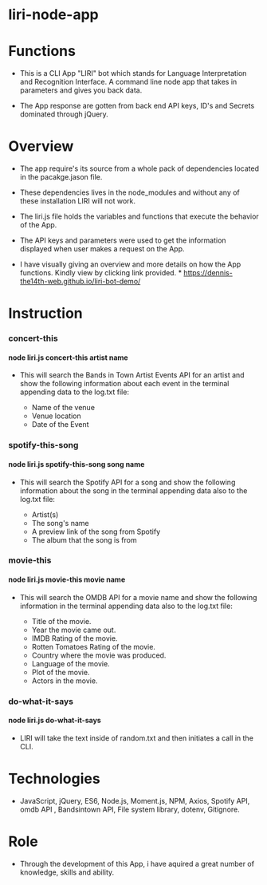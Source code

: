 # liri-node-app

# Functions

- This is a CLI App "LIRI" bot which stands for Language Interpretation and Recognition Interface. A command line node app that takes in parameters and gives you back data. 

- The App response are gotten from back end API keys, ID's and Secrets dominated through jQuery.

# Overview

- The app require's its source from a whole pack of dependencies located in the pacakge.jason file.

- These dependencies lives in the node_modules and without any of these installation LIRI will not work.

- The liri.js file holds the variables and functions that execute the behavior of the App.

- The API keys and parameters were used to get the information displayed when user makes a request on the App.

- I have visually giving an overview and more details on how the App functions. Kindly view by clicking link provided.
       *  https://dennis-the14th-web.github.io/liri-bot-demo/

# Instruction

### concert-this

#### node liri.js concert-this artist name

- This will search the Bands in Town Artist Events API for an artist and show the following information about each event in the terminal appending data to the log.txt file:

  * Name of the venue
  * Venue location
  * Date of the Event 

### spotify-this-song

#### node liri.js spotify-this-song song name

- This will search the Spotify API for a song and show the following information about the song in the terminal appending data also to the log.txt file:

  * Artist(s)
  * The song's name
  * A preview link of the song from Spotify
  * The album that the song is from

### movie-this

#### node liri.js movie-this movie name

- This will search the OMDB API for a movie name and show the following information in the terminal appending data also to the log.txt file:

  * Title of the movie.
  * Year the movie came out.
  * IMDB Rating of the movie.
  * Rotten Tomatoes Rating of the movie.
  * Country where the movie was produced.
  * Language of the movie.
  * Plot of the movie.
  * Actors in the movie.

### do-what-it-says

#### node liri.js do-what-it-says

- LIRI will take the text inside of random.txt and then initiates a call in the CLI.

# Technologies

- JavaScript, jQuery, ES6, Node.js, Moment.js, NPM, Axios, Spotify API, omdb API , Bandsintown API, File system library, dotenv, Gitignore.

# Role

- Through the development of this App, i have aquired a great number of knowledge, skills and ability.   